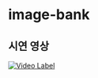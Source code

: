 # image-bank

## 시연 영상

[![Video Label](http://img.youtube.com/vi/D942bEmAmkM/0.jpg)](https://youtu.be/D942bEmAmkM)
